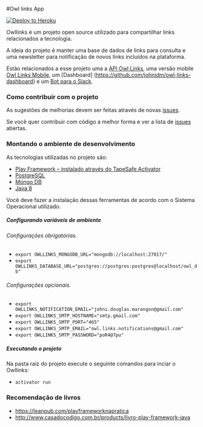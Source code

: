#Owl links App

[![Deploy to Heroku](https://www.herokucdn.com/deploy/button.png)](http://owllinks.co/)

Owllinks é um projeto open source utilizado para compartilhar links relacionados a tecnologia.

A ideia do projeto é manter uma base de dados de links para consulta e uma newsletter para notificação de novos links incluídos na plataforma.
	
Estão relacionados a esse projeto uma a [API Owl Links](https://github.com/johnidm/owl-links-api), uma versão mobile [Owl Links Mobile](https://github.com/johnidm/owl-links-mobile), um [Dashboard] (https://github.com/johnidm/owl-links-dashboard) e um [Bot para o Slack](https://github.com/johnidm/owl-links-slackbot).

### Como contribuir com o projeto 

As sugestões de melhorias devem ser feitas através de novas [issues]( https://github.com/johnidm/owl-links/issues/new).

Se você quer contribuir com código a melhor forma e ver a lista de [issues](https://github.com/johnidm/owl-links/issues) abertas.

### Montando o ambiente de desenvolvimento 

As tecnologias utilizadas no projeto são:

* [Play Framework – instalado através do TapeSafe Activator](https://www.typesafe.com/)
* [PostgreSQL](http://www.postgresql.org/)
* [Mongo DB](https://www.mongodb.org/)
* [Java 8](https://www.oracle.com/java/index.html)

Você deve fazer a instalação dessas ferramentas de acordo com o Sistema Operacional utilizado.

##### Configurando variáveis de ambiente 

###### Configurações obrigatórias.

* `export OWLLINKS_MONGODB_URL="mongodb://localhost:27017/"`
* `export OWLLINKS_DATABASE_URL="postgres://postgres:postgres@localhost/owl_db"`

###### Configurações opcionais.

* `export OWLLINKS_NOTIFICATION_EMAIL="johni.douglas.marangon@gmail.com"`
* `export OWLLINKS_SMTP_HOSTNAME="smtp.gmail.com"`
* `export OWLLINKS_SMTP_PORT="465"`
* `export OWLLINKS_SMTP_EMAIL="owl.links.notifications@gmail.com"`
* `export OWLLINKS_SMTP_PASSWORD="poR4@7pu"`

##### Executando o projeto 

Na pasta raiz do projeto execute o seguinte comandos para inciar o Owllinks:

* `activator run`

### Recomendação de livros

* https://leanpub.com/playframeworknapratica
* http://www.casadocodigo.com.br/products/livro-play-framework-java

